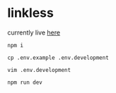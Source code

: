 # linkless

currently live [here](https://lnk.dedyn.io)

`npm i`

`cp .env.example .env.development`

`vim .env.development`

`npm run dev`
